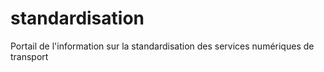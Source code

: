# standardisation
Portail de l'information sur la standardisation des services numériques de transport
